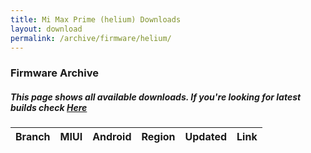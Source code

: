 ```yaml
---
title: Mi Max Prime (helium) Downloads
layout: download
permalink: /archive/firmware/helium/
---
```


### Firmware Archive
##### This page shows all available downloads. If you're looking for latest builds check [Here](/firmware/helium/)


<div class="table-responsive-md" id="table-wrapper">
<table id="firmware" class="compact table table-striped table-hover table-sm">
    <thead class="thead-dark">
        <tr>
            <th>Branch</th>
            <th>MIUI</th>
            <th>Android</th>
            <th>Region</th>
            <th>Updated</th>
            <th>Link</th>
        </tr>
    </thead>
    <script>loadFirmwareDownloads('helium', 'full')</script>
</table>
</div>
